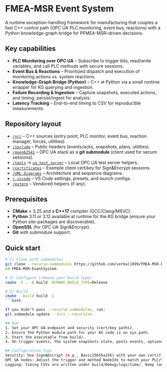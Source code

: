 # FMEA-MSR Event System

A runtime exception-handling framework for manufacturing that couples a fast C++ control path (OPC UA PLC monitoring, event bus, reactions) with a Python knowledge-graph bridge for PFMEA-MSR–driven decisions.

## Key capabilities
- **PLC Monitoring over OPC UA** – Subscribe to trigger bits, read/write variables, and call PLC methods with secure sessions.
- **Event Bus & Reactions** – Prioritized dispatch and execution of monitoring actions vs. system reactions.
- **Knowledge-Graph Bridge (Python)** – C++ ⇄ Python via a small runtime wrapper for KG querying and ingestion.
- **Failure Recording & Ingestion** – Capture snapshots, executed actions, and timing; persist/ingest for analysis.
- **Latency Tracking** – End-to-end timing to CSV for reproducible measurements.

## Repository layout
- [`/src`](src/README.md) – C++ sources (entry point, PLC monitor, event bus, reaction manager, forces, utilities).
- [`/include`](include/README.md) – Public headers (events/acks, snapshots, plans, utilities).
- [`/open62541`](open62541/README.md) – OPC UA stack as a **git submodule** (client used for secure sessions).
- [`/tools`](tools/README.md) → [`ua_test_server`](tools/ua_test_server/README.md) – Local OPC UA test server helpers.
- [`/certificates`](certificates/README.md) – Example client cert/key for Sign&Encrypt sessions.
- [`/UML Diagrams`](UML%20Diagrams/README.md) – Architecture and sequence diagrams.
- [`/.vscode`](.vscode/README.md) – VS Code settings, presets, and launch configs.
- [`/extern`](extern/README.md) – Vendored helpers (if any).

## Prerequisites
- **CMake** ≥ 3.25 and a **C++17** compiler (GCC/Clang/MSVC).
- **Python** 3.11 or 3.12 available at runtime for the KG bridge (ensure your Python site-packages are discoverable).
- **OpenSSL** (for OPC UA Sign&Encrypt).
- **Git** with submodule support.

## Quick start

```bash
# 1) Clone with submodules
git clone --recurse-submodules https://github.com/verkal1999/FMEA-MSR-EventSystem.git
cd FMEA-MSR-EventSystem

# 2) Configure (choose your build type)
cmake -S . -B build -DCMAKE_BUILD_TYPE=Release

# 3) Build
cmake --build build -j
```bash

If you didn’t pass --recurse-submodules, run:
git submodule update --init --recursive.

## Run
1. Set your OPC UA endpoint and security (cert/key paths).
2. Ensure the Python module path for your KG code is on sys.path.
3. Start the executable from build/.
4. On trigger events, the system snapshots state, posts events, optionally queries/ingests KG data, and writes timing CSVs in logs/time/.

## Configuration tips
Security: Use Sign&Encrypt (e.g., Basic256Sha256) with your own certificate and private key.
OPC UA nodes: Adjust the trigger and method NodeIds to match your PLC/test server.
Logging: Timing CSVs are written under build/Debug/logs/time/. Keep long-running tests in a separate folder per run.

